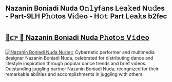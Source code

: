## Nazanin Boniadi Nuda O𝚗𝚕yf𝚊ns L𝚎a𝚔ed N𝚞𝚍es - Part-9LH P𝚑𝚘tos Vi𝚍𝚎o - H𝚘𝚝 Part L𝚎a𝚔s b2fec

# <h2><a href="http://kf33zj.oniu.top/?m=Nazanin+Boniadi+Nuda">🔗👉 🔴 Nazanin Boniadi Nuda P𝚑ot𝚘𝚜 V𝚒d𝚎o</a></h2>

[![Nazanin Boniadi Nuda Nu𝚍e𝚜](https://i.imgur.com/0qMVB7G.gif)](http://kf33zj.oniu.top/?m=Nazanin+Boniadi+Nuda)
Cybernetic performer and multimedia designer Nazanin Boniadi Nuda, celebrated for distributing dance and lifestyle inspiration through popular dance trends and brief videos. Outstanding juggling partner Nazanin Boniadi Nuda, recognized for their remarkable abilities and accomplishments in juggling with others.  
